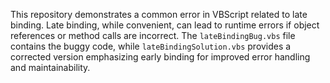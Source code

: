 This repository demonstrates a common error in VBScript related to late binding.  Late binding, while convenient, can lead to runtime errors if object references or method calls are incorrect. The `lateBindingBug.vbs` file contains the buggy code, while `lateBindingSolution.vbs` provides a corrected version emphasizing early binding for improved error handling and maintainability.